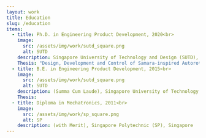 ```yaml
---
layout: work
title: Education
slug: /education
items:
  - title: Ph.D. in Engineering Product Development, 2020<br>
    image:
      src: /assets/img/work/sutd_square.png
      alt: SUTD
    description: Singapore University of Technology and Design (SUTD), Singapore<br>
    Thesis: "Design, Development and Control of Samara-inspired Autorotating Wings for Aerial Payload Deployment"
  - title: B.E. in Engineering Product Development, 2015<br>
    image:
      src: /assets/img/work/sutd_square.png
      alt: SUTD
    description: (Summa Cum Laude), Singapore University of Technology and Design (SUTD), Singapore<br>
    Thesis:
  - title: Diploma in Mechatronics, 2011<br>
    image:
      src: /assets/img/work/sp_square.png
      alt: SP
    description: (with Merit), Singapore Polytechnic (SP), Singapore
---
```


